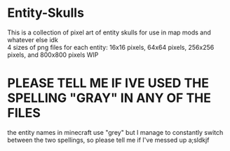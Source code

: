 # Entity-Skulls

This is a collection of pixel art of entity skulls for use in map mods and whatever else idk
<br>4 sizes of png files for each entity: 16x16 pixels, 64x64 pixels, 256x256 pixels, and 800x800 pixels
WIP

# PLEASE TELL ME IF IVE USED THE SPELLING "GRAY" IN ANY OF THE FILES

the entity names in minecraft use "grey" but I manage to constantly switch between the two spellings, so please tell me if I've messed up a;sldkjf
